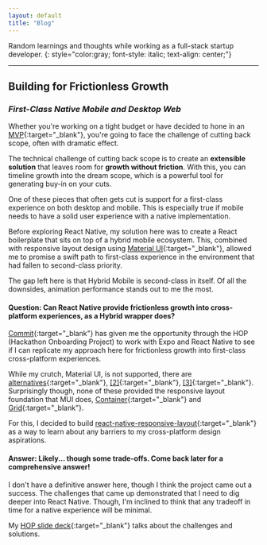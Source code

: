 ```yaml
---
layout: default
title: "Blog"
---
```



Random learnings and thoughts while working as a full-stack startup developer.
{: style="color:gray; font-style: italic; text-align: center;"}

---

## Building for Frictionless Growth
### *First-Class Native Mobile and Desktop Web*

Whether you're working on a tight budget or have decided to hone in an [MVP](https://en.wikipedia.org/wiki/Minimum_viable_product){:target="_blank"},
you're going to face the challenge of cutting back scope, often with dramatic effect.

The technical challenge of cutting back scope is to create an **extensible solution** that leaves room for **growth without
friction**. With this, you can timeline growth into the dream scope, which is a powerful tool for generating
buy-in on your cuts.

One of these pieces that often gets cut is support for a first-class experience on both desktop and mobile. This is
especially true if mobile needs to have a solid user experience with a native implementation.

Before exploring React Native, my solution here was to create a React boilerplate that sits on top of a hybrid mobile
ecosystem. This, combined with responsive layout design using [Material UI](https://mui.com){:target="_blank"}, allowed me to promise a
swift path to first-class experience in the environment that had fallen to second-class priority.

The gap left here is that Hybrid Mobile is second-class in itself. Of all the downsides, animation performance stands
out to me the most.

#### Question: Can React Native provide frictionless growth into cross-platform experiences, as a Hybrid wrapper does?

[Commit](https://commit.dev){:target="_blank"} has given me the opportunity through the HOP (Hackathon Onboarding Project) to work with
Expo and React Native to see if I can replicate my approach here for frictionless growth into first-class cross-platform
experiences.

While my crutch, Material UI, is not supported, there are [alternatives](https://reactnativeelements.com/){:target="_blank"},
[[2]](https://akveo.github.io/react-native-ui-kitten/){:target="_blank"}, [[3]](https://reactnativepaper.com/){:target="_blank"}.
Surprisingly though, none of these provided the responsive layout foundation that MUI does,
[Container](https://mui.com/material-ui/react-container/#main-content){:target="_blank"} and
[Grid](https://mui.com/material-ui/react-grid/#main-content){:target="_blank"}.

For this, I decided to build [react-native-responsive-layout](https://www.npmjs.com/package/@sklink/react-native-responsive-layout){:target="_blank"}
as a way to learn about any barriers to my cross-platform design aspirations.

#### Answer: Likely... though some trade-offs. Come back later for a comprehensive answer!

I don't have a definitive answer here, though I think the project came out a success. The challenges that came up
demonstrated that I need to dig deeper into React Native. Though, I'm inclined to think that any tradeoff in time for a
native experience will be minimal.

My [HOP slide deck](https://pitch.com/public/06c5f583-7c6c-4199-ae29-94204861a47f){:target="_blank"} talks about
the challenges and solutions.

